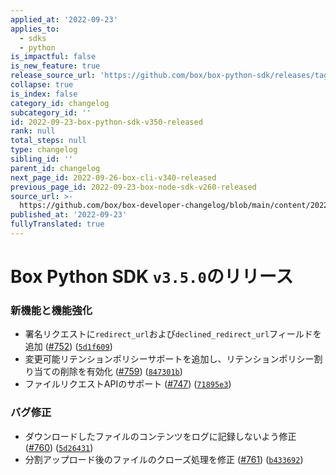 ```yaml
---
applied_at: '2022-09-23'
applies_to:
  - sdks
  - python
is_impactful: false
is_new_feature: true
release_source_url: 'https://github.com/box/box-python-sdk/releases/tag/v3.5.0'
collapse: true
is_index: false
category_id: changelog
subcategory_id: ''
id: 2022-09-23-box-python-sdk-v350-released
rank: null
total_steps: null
type: changelog
sibling_id: ''
parent_id: changelog
next_page_id: 2022-09-26-box-cli-v340-released
previous_page_id: 2022-09-23-box-node-sdk-v260-released
source_url: >-
  https://github.com/box/box-developer-changelog/blob/main/content/2022/09-23-box-python-sdk-v350-released.md
published_at: '2022-09-23'
fullyTranslated: true
---
```

# Box Python SDK `v3.5.0`のリリース

### 新機能と機能強化

* 署名リクエストに`redirect_url`および`declined_redirect_url`フィールドを追加 ([#752][1]) ([`5d1f609`][2])
* 変更可能リテンションポリシーサポートを追加し、リテンションポリシー割り当ての削除を有効化 ([#759][3]) ([`847301b`][4])
* ファイルリクエストAPIのサポート ([#747][5]) ([`71895e3`][6])

### バグ修正

* ダウンロードしたファイルのコンテンツをログに記録しないよう修正 ([#760][7]) ([`5d26431`][8])
* 分割アップロード後のファイルのクローズ処理を修正 ([#761][9]) ([`b433692`][10])

[1]: https://github.com/box/box-python-sdk/issues/752

[2]: https://github.com/box/box-python-sdk/commit/5d1f609ed4c2ddb24bd88ffac256a2809a012698

[3]: https://github.com/box/box-python-sdk/issues/759

[4]: https://github.com/box/box-python-sdk/commit/847301b43be335365858a80420459dffaada4302

[5]: https://github.com/box/box-python-sdk/issues/747

[6]: https://github.com/box/box-python-sdk/commit/71895e33ff7cf339fd8e095a5393f04b86791d5a

[7]: https://github.com/box/box-python-sdk/issues/760

[8]: https://github.com/box/box-python-sdk/commit/5d264314f949c1f4d9136efd5cf8f13dd5897c05

[9]: https://github.com/box/box-python-sdk/issues/761

[10]: https://github.com/box/box-python-sdk/commit/b433692ecc07d62d011785a557128c1780ea1647

